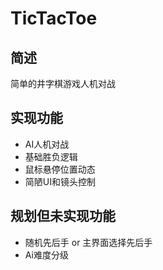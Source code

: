 # TicTacToe
## 简述
简单的井字棋游戏人机对战

## 实现功能
* AI人机对战
* 基础胜负逻辑
* 鼠标悬停位置动态
* 简陋UI和镜头控制

## 规划但未实现功能
* 随机先后手 or 主界面选择先后手
* Ai难度分级
